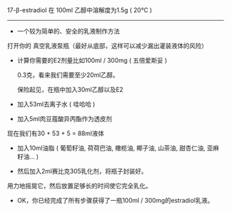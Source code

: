 17-β-estradiol 在 100ml 乙醇中溶解度为1.5g ( 20℃ )

---

- 一个较为简单的、安全的乳液制作方法

 打开你的 真空乳液泵瓶（最好从底部，这样可以减少漏出灌装液体的风险）

- 计算你需要的E2剂量比如100ml / 300mg ( 五倍爱斯妥 ) 
  
  0.3克，看来我们需要至少20ml乙醇。
  
  保险起见，在瓶中加入30ml乙醇以及E2

- 加入53ml去离子水 ( 哇哈哈 ) 

- 加入5ml肉豆蔻酸异丙酯作为透皮剂

现在我们有30 + 53 + 5 = 88ml液体

- 加入10ml油脂 ( 葡萄籽油, 荷荷巴油, 橄榄油, 椰子油, 山茶油, 甜杏仁油, 亚麻籽油... )

- 然后加入2ml赛比克305乳化剂，将瓶子封装好。

用力地摇晃它，然后放置足够长的时间使它完全乳化。

- OK，你已经完成了所有步骤获得了一瓶100ml / 300mg的estradiol乳液。


